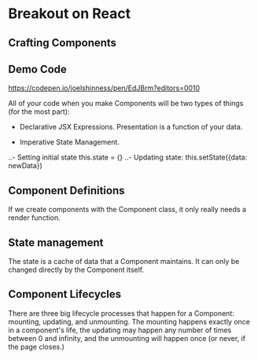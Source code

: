 # Breakout on React

## Crafting Components

## Demo Code
https://codepen.io/joelshinness/pen/EdJBrm?editors=0010

All of your code when you make Components will be two types of things (for the most part):

- Declarative JSX Expressions. Presentation is a function of your data.

- Imperative State Management.

..- Setting initial state this.state = {}
..- Updating state: this.setState({data: newData})

## Component Definitions

If we create components with the Component class, it only really needs a render function.

## State management

The state is a cache of data that a Component maintains. It can only be changed directly by the Component itself.

## Component Lifecycles

There are three big lifecycle processes that happen for a Component: mounting, updating, and unmounting. The mounting happens exactly once in a component's life, the updating may happen any number of times between 0 and infinity, and the unmounting will happen once (or never, if the page closes.)